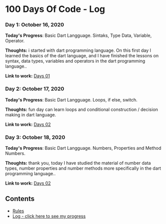 # 100 Days Of Code - Log

### Day 1: October 16, 2020

**Today's Progress**: Basic Dart Langguage. Sintaks, Type Data, Variable, Operator.

**Thoughts:** i started with dart programming language. On this first day I learned the basics of the dart language, and I have finished the lessons on syntax, data types, variables and operators in the dart programming language..

**Link to work:** [Days 01](https://github.com/danangharissetiawan/100DaysOfCode/tree/master/01_Days/01Days_Dart)

### Day 2: October 17, 2020

**Today's Progress**: Basic Dart Langguage. Loops, if else, switch.

**Thoughts:** fun day can learn loops and conditional construction / decision making in dart language.

**Link to work:** [Days 02](https://github.com/danangharissetiawan/100DaysOfCode/blob/master/log.md)

### Day 3: October 18, 2020

**Today's Progress**: Basic Dart Langguage. Numbers, Properties and Method Numbers.

**Thoughts:** thank you, today I have studied the material of number data types, number properties and number methods more specifically in the dart programming language..

**Link to work:** [Days 02](https://github.com/danangharissetiawan/100DaysOfCode/blob/master/log.md)



## Contents
* [Rules](rules.md)
* [Log - click here to see my progress](log.md)